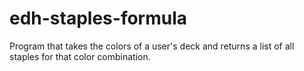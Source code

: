 # edh-staples-formula
Program that takes the colors of a user's deck and returns a list of all staples for that color combination. 
